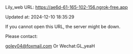 Lily_web URL: https://ae6d-61-165-102-156.ngrok-free.app

Updated at: 2024-12-10 18:35:29

If you cannot open this URL, the server might be down.

Please contact: 

goley04@foxmail.com Or Wechat:GL_yeaH